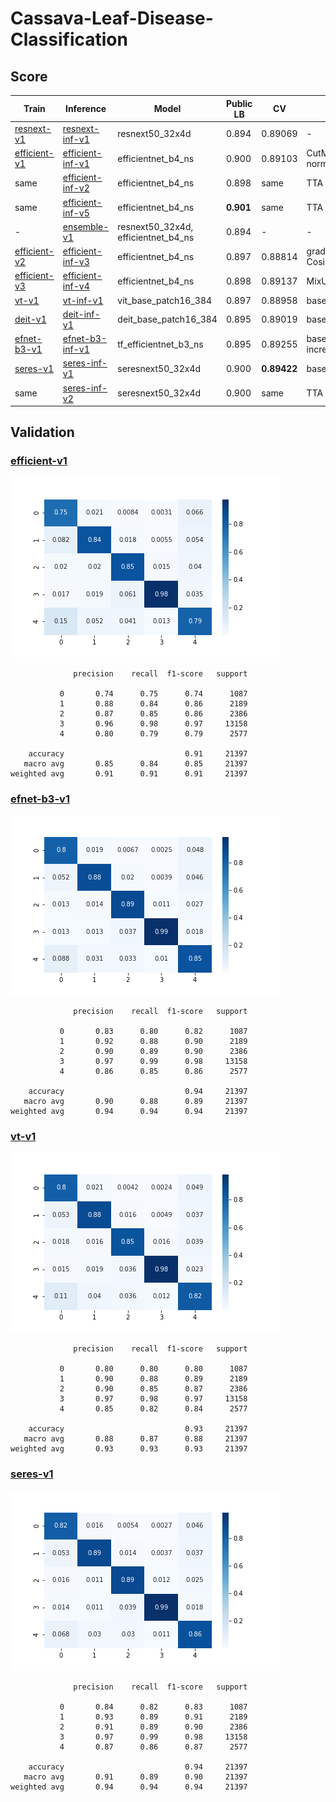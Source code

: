 # Cassava-Leaf-Disease-Classification

## Score

| Train          | Inference          | Model                               | Public LB | CV          | Comment                                              |
| ---            | ---                | ---                                 | ---       | ---         | ---                                                  |
| [resnext-v1]   | [resnext-inf-v1]   | resnext50_32x4d                     | 0.894     | 0.89069     | -                                                    |
| [efficient-v1] | [efficient-inf-v1] | efficientnet_b4_ns                  | 0.900     | 0.89103     | CutMix, freeze batch normalization                   |
| same           | [efficient-inf-v2] | efficientnet_b4_ns                  | 0.898     | same        | TTA x10                                              |
| same           | [efficient-inf-v5] | efficientnet_b4_ns                  | **0.901** | same        | TTA x7                                               |
| -              | [ensemble-v1]      | resnext50_32x4d, efficientnet_b4_ns | 0.894     | -           | -                                                    |
| [efficient-v2] | [efficient-inf-v3] | efficientnet_b4_ns                  | 0.897     | 0.88814     | gradient accumulation, CosineAnnealingWarmupRestarts |
| [efficient-v3] | [efficient-inf-v4] | efficientnet_b4_ns                  | 0.898     | 0.89137     | MixUp                                                |
| [vt-v1]        | [vt-inf-v1]        | vit_base_patch16_384                | 0.897     | 0.88958     | based on [efficient-v3]                              |
| [deit-v1]      | [deit-inf-v1]      | deit_base_patch16_384               | 0.895     | 0.89019     | based on [efficient-v1]                              |
| [efnet-b3-v1]  | [efnet-b3-inf-v1]  | tf_efficientnet_b3_ns               | 0.895     | 0.89255     | based on [deit-v1], batch update, increase min lr    |
| [seres-v1]     | [seres-inf-v1]     | seresnext50_32x4d                   | 0.900     | **0.89422** | based on [efnet-b3-v1], MixUp                        |
| same           | [seres-inf-v2]     | seresnext50_32x4d                   | 0.900     | same        | TTA x7 (flip)                                        |

## Validation

### [efficient-v1]

![](../images/tf_efficientnet_b4_ns.png)

```
              precision    recall  f1-score   support

           0       0.74      0.75      0.74      1087
           1       0.88      0.84      0.86      2189
           2       0.87      0.85      0.86      2386
           3       0.96      0.98      0.97     13158
           4       0.80      0.79      0.79      2577

    accuracy                           0.91     21397
   macro avg       0.85      0.84      0.85     21397
weighted avg       0.91      0.91      0.91     21397
```

### [efnet-b3-v1]

![](../images/tf_efficientnet_b3_ns.png)

```
              precision    recall  f1-score   support

           0       0.83      0.80      0.82      1087
           1       0.92      0.88      0.90      2189
           2       0.90      0.89      0.90      2386
           3       0.97      0.99      0.98     13158
           4       0.86      0.85      0.86      2577

    accuracy                           0.94     21397
   macro avg       0.90      0.88      0.89     21397
weighted avg       0.94      0.94      0.94     21397
```

### [vt-v1]

![](../images/vit_base_patch16_384.png)

```
              precision    recall  f1-score   support

           0       0.80      0.80      0.80      1087
           1       0.90      0.88      0.89      2189
           2       0.90      0.85      0.87      2386
           3       0.97      0.98      0.97     13158
           4       0.85      0.82      0.84      2577

    accuracy                           0.93     21397
   macro avg       0.88      0.87      0.88     21397
weighted avg       0.93      0.93      0.93     21397
```

### [seres-v1]

![](../images/seresnext50_32x4d.png)

```
              precision    recall  f1-score   support

           0       0.84      0.82      0.83      1087
           1       0.93      0.89      0.91      2189
           2       0.91      0.89      0.90      2386
           3       0.97      0.99      0.98     13158
           4       0.87      0.86      0.87      2577

    accuracy                           0.94     21397
   macro avg       0.91      0.89      0.90     21397
weighted avg       0.94      0.94      0.94     21397
```


[deit-inf-v1]: https://github.com/IMOKURI/Cassava-Leaf-Disease-Classification/commit/22ca4772148d269eac8494df463c5e9eeb03301f
[deit-v1]: https://github.com/IMOKURI/Cassava-Leaf-Disease-Classification/commit/9181ff1cb82f62d6cafffc331b49920194544d32
[efficient-inf-v1]: https://github.com/IMOKURI/Cassava-Leaf-Disease-Classification/commit/bc1bc571b52a0d3b5ec6e739fc5bc5e598c26c62
[efficient-inf-v2]: https://github.com/IMOKURI/Cassava-Leaf-Disease-Classification/commit/05454a2cb7f7ffac5680cd3c69421b7a81e72e77
[efficient-inf-v3]: https://github.com/IMOKURI/Cassava-Leaf-Disease-Classification/commit/81633875dcaa68399b8b7e86e248a86758a0706a
[efficient-inf-v4]: https://github.com/IMOKURI/Cassava-Leaf-Disease-Classification/commit/00c07dacea90e16672c3b9603ea666036722d1da
[efficient-inf-v5]: https://github.com/IMOKURI/Cassava-Leaf-Disease-Classification/commit/e76954bd1a71d081f1653edddf4336a1dc5c589f
[efficient-v1]: https://github.com/imokuri/cassava-leaf-disease-classification/commit/f639150116370039666b7bab452abd85932f4d24
[efficient-v2]: https://github.com/IMOKURI/Cassava-Leaf-Disease-Classification/commit/d19c4c26aaacc5f6c1e08d91821939f6d9c1e5d8
[efficient-v3]: https://github.com/IMOKURI/Cassava-Leaf-Disease-Classification/commit/36ce5d1f60d7e42a7d8e60d54f32d5884ebff23c
[efnet-b3-inf-v1]: https://github.com/IMOKURI/Cassava-Leaf-Disease-Classification/commit/f60bb3c9f57326a8cbf0986583c167cc6d8d66f6
[efnet-b3-v1]: https://github.com/IMOKURI/Cassava-Leaf-Disease-Classification/commit/83189c1f6e6b651f4f3a140cf59b2987905932b9
[ensemble-v1]: https://github.com/IMOKURI/Cassava-Leaf-Disease-Classification/commit/2add41e660eafaac35f87a4f506a5314383c9cba
[resnext-inf-v1]: https://github.com/IMOKURI/Cassava-Leaf-Disease-Classification/commit/8fa6fe163d8e90cad183bc44d52e6e430510e5a8
[resnext-v1]: https://github.com/imokuri/cassava-leaf-disease-classification/commit/df110ca08bcbd3a69e45ffda3f33154bfde7fc12
[seres-v1]: https://github.com/IMOKURI/Cassava-Leaf-Disease-Classification/commit/448848da662d9f7347b39439fb0af771ff019fd7
[seres-inf-v1]: https://github.com/IMOKURI/Cassava-Leaf-Disease-Classification/commit/37486492be3a2974b73dbb2485a6ea203f1c9732
[seres-inf-v2]: https://github.com/IMOKURI/Cassava-Leaf-Disease-Classification/commit/a76400dbf6ff3ae2c30484b4a179c98aab417e62
[vt-inf-v1]: https://github.com/IMOKURI/Cassava-Leaf-Disease-Classification/commit/4db1fb6173ab934c18b9d1ccdaefe1632d71e35a
[vt-v1]: https://github.com/IMOKURI/Cassava-Leaf-Disease-Classification/commit/e8bf753d3424c663a98679eb4016c538df819624
